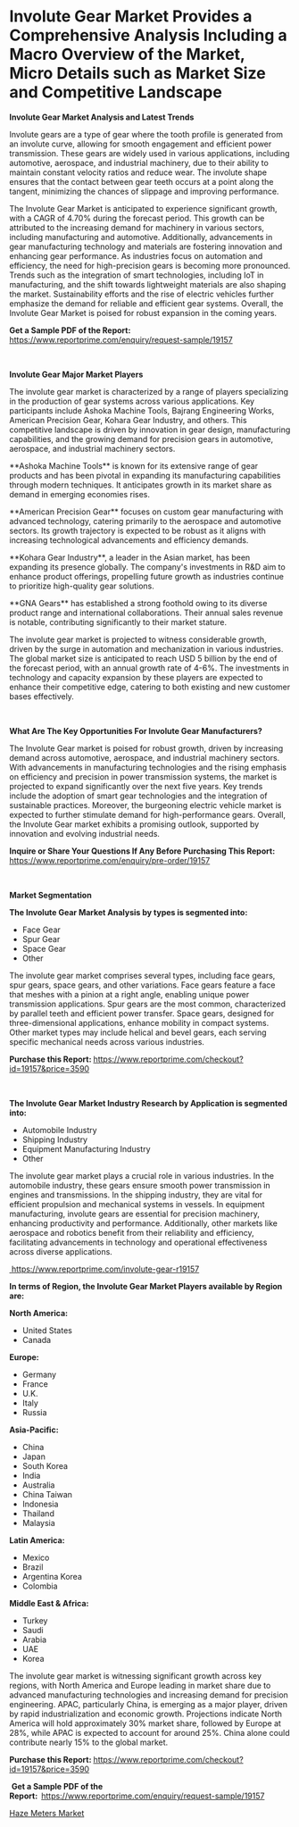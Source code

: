 <p><h1>Involute Gear Market Provides a Comprehensive Analysis Including a Macro Overview of the Market, Micro Details such as Market Size and Competitive Landscape</h1></p><p><strong>Involute Gear Market Analysis and Latest Trends</strong></p>
<p><p>Involute gears are a type of gear where the tooth profile is generated from an involute curve, allowing for smooth engagement and efficient power transmission. These gears are widely used in various applications, including automotive, aerospace, and industrial machinery, due to their ability to maintain constant velocity ratios and reduce wear. The involute shape ensures that the contact between gear teeth occurs at a point along the tangent, minimizing the chances of slippage and improving performance.</p><p>The Involute Gear Market is anticipated to experience significant growth, with a CAGR of 4.70% during the forecast period. This growth can be attributed to the increasing demand for machinery in various sectors, including manufacturing and automotive. Additionally, advancements in gear manufacturing technology and materials are fostering innovation and enhancing gear performance. As industries focus on automation and efficiency, the need for high-precision gears is becoming more pronounced. Trends such as the integration of smart technologies, including IoT in manufacturing, and the shift towards lightweight materials are also shaping the market. Sustainability efforts and the rise of electric vehicles further emphasize the demand for reliable and efficient gear systems. Overall, the Involute Gear Market is poised for robust expansion in the coming years.</p></p>
<p><strong>Get a Sample PDF of the Report:&nbsp;</strong> <a href="https://www.reportprime.com/enquiry/request-sample/19157?utm_campaign=2199&utm_medium=2&utm_source=Github&utm_content=ia&utm_term=19032025&utm_id=involute-gear">https://www.reportprime.com/enquiry/request-sample/19157</a></p>
<p>&nbsp;</p>
<p><strong>Involute Gear Major Market Players</strong></p>
<p><p>The involute gear market is characterized by a range of players specializing in the production of gear systems across various applications. Key participants include Ashoka Machine Tools, Bajrang Engineering Works, American Precision Gear, Kohara Gear Industry, and others. This competitive landscape is driven by innovation in gear design, manufacturing capabilities, and the growing demand for precision gears in automotive, aerospace, and industrial machinery sectors.</p><p>**Ashoka Machine Tools** is known for its extensive range of gear products and has been pivotal in expanding its manufacturing capabilities through modern techniques. It anticipates growth in its market share as demand in emerging economies rises. </p><p>**American Precision Gear** focuses on custom gear manufacturing with advanced technology, catering primarily to the aerospace and automotive sectors. Its growth trajectory is expected to be robust as it aligns with increasing technological advancements and efficiency demands.</p><p>**Kohara Gear Industry**, a leader in the Asian market, has been expanding its presence globally. The company's investments in R&D aim to enhance product offerings, propelling future growth as industries continue to prioritize high-quality gear solutions.</p><p>**GNA Gears** has established a strong foothold owing to its diverse product range and international collaborations. Their annual sales revenue is notable, contributing significantly to their market stature.</p><p>The involute gear market is projected to witness considerable growth, driven by the surge in automation and mechanization in various industries. The global market size is anticipated to reach USD 5 billion by the end of the forecast period, with an annual growth rate of 4-6%. The investments in technology and capacity expansion by these players are expected to enhance their competitive edge, catering to both existing and new customer bases effectively.</p></p>
<p>&nbsp;</p>
<p><strong>What Are The Key Opportunities For Involute Gear Manufacturers?</strong></p>
<p><p>The Involute Gear market is poised for robust growth, driven by increasing demand across automotive, aerospace, and industrial machinery sectors. With advancements in manufacturing technologies and the rising emphasis on efficiency and precision in power transmission systems, the market is projected to expand significantly over the next five years. Key trends include the adoption of smart gear technologies and the integration of sustainable practices. Moreover, the burgeoning electric vehicle market is expected to further stimulate demand for high-performance gears. Overall, the Involute Gear market exhibits a promising outlook, supported by innovation and evolving industrial needs.</p></p>
<p><strong>Inquire or Share Your Questions If Any Before Purchasing This Report:</strong> <a href="https://www.reportprime.com/enquiry/pre-order/19157?utm_campaign=2199&utm_medium=2&utm_source=Github&utm_content=ia&utm_term=19032025&utm_id=involute-gear">https://www.reportprime.com/enquiry/pre-order/19157</a></p>
<p>&nbsp;</p>
<p><strong>Market Segmentation</strong></p>
<p><strong>The Involute Gear Market Analysis by types is segmented into:</strong></p>
<p><ul><li>Face Gear</li><li>Spur Gear</li><li>Space Gear</li><li>Other</li></ul></p>
<p><p>The involute gear market comprises several types, including face gears, spur gears, space gears, and other variations. Face gears feature a face that meshes with a pinion at a right angle, enabling unique power transmission applications. Spur gears are the most common, characterized by parallel teeth and efficient power transfer. Space gears, designed for three-dimensional applications, enhance mobility in compact systems. Other market types may include helical and bevel gears, each serving specific mechanical needs across various industries.</p></p>
<p><strong>Purchase this Report:&nbsp;</strong><a href="https://www.reportprime.com/checkout?id=19157&price=3590&utm_campaign=2199&utm_medium=2&utm_source=Github&utm_content=ia&utm_term=19032025&utm_id=involute-gear">https://www.reportprime.com/checkout?id=19157&price=3590</a></p>
<p>&nbsp;</p>
<p><strong>The Involute Gear Market Industry Research by Application is segmented into:</strong></p>
<p><ul><li>Automobile Industry</li><li>Shipping Industry</li><li>Equipment Manufacturing Industry</li><li>Other</li></ul></p>
<p><p>The involute gear market plays a crucial role in various industries. In the automobile industry, these gears ensure smooth power transmission in engines and transmissions. In the shipping industry, they are vital for efficient propulsion and mechanical systems in vessels. In equipment manufacturing, involute gears are essential for precision machinery, enhancing productivity and performance. Additionally, other markets like aerospace and robotics benefit from their reliability and efficiency, facilitating advancements in technology and operational effectiveness across diverse applications.</p></p>
<p><a href="https://www.reportprime.com/involute-gear-r19157?utm_campaign=2199&utm_medium=2&utm_source=Github&utm_content=ia&utm_term=19032025&utm_id=involute-gear">&nbsp;https://www.reportprime.com/involute-gear-r19157</a></p>
<p><strong>In terms of Region, the Involute Gear Market Players available by Region are:</strong></p>
<p>
    <p> <strong> North America: </strong>
        <ul>
            <li>United States</li>
            <li>Canada</li>
        </ul>
        </p> 
    <p> <strong> Europe: </strong>
        <ul>
            <li>Germany</li>
            <li>France</li>
            <li>U.K.</li>
            <li>Italy</li>
            <li>Russia</li>
        </ul>
        </p> 
    <p> <strong> Asia-Pacific: </strong>
        <ul>
            <li>China</li>
            <li>Japan</li>
            <li>South Korea</li>
            <li>India</li>
            <li>Australia</li>
            <li>China Taiwan</li>
            <li>Indonesia</li>
            <li>Thailand</li>
            <li>Malaysia</li>
        </ul>
        </p> 
    <p> <strong> Latin America: </strong>
        <ul>
            <li>Mexico</li>
            <li>Brazil</li>
            <li>Argentina Korea</li>
            <li>Colombia</li>
        </ul>
        </p> 
    <p> <strong> Middle East & Africa: </strong>
        <ul>
            <li>Turkey</li>
            <li>Saudi</li>
            <li>Arabia</li>
            <li>UAE</li>
            <li>Korea</li>
        </ul>
    </p>
    </p>
<p><p>The involute gear market is witnessing significant growth across key regions, with North America and Europe leading in market share due to advanced manufacturing technologies and increasing demand for precision engineering. APAC, particularly China, is emerging as a major player, driven by rapid industrialization and economic growth. Projections indicate North America will hold approximately 30% market share, followed by Europe at 28%, while APAC is expected to account for around 25%. China alone could contribute nearly 15% to the global market.</p></p>
<p><strong>Purchase this Report: </strong><a href="https://www.reportprime.com/checkout?id=19157&price=3590&utm_campaign=2199&utm_medium=2&utm_source=Github&utm_content=ia&utm_term=19032025&utm_id=involute-gear">https://www.reportprime.com/checkout?id=19157&price=3590</a></p>
<p>&nbsp;<strong>Get a Sample PDF of the Report:&nbsp;&nbsp;</strong><a href="https://www.reportprime.com/enquiry/request-sample/19157?utm_campaign=2199&utm_medium=2&utm_source=Github&utm_content=ia&utm_term=19032025&utm_id=involute-gear">https://www.reportprime.com/enquiry/request-sample/19157</a></p>
<p><strong></strong></p>
<p><p><a href="https://github.com/shewlisapsai/Market-Research-Report-List-1/blob/main/haze-meters-market.md?utm_campaign=2199&utm_medium=2&utm_source=Github&utm_content=ia&utm_term=19032025&utm_id=involute-gear">Haze Meters Market</a></p></p>